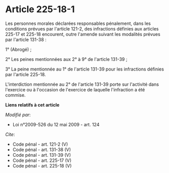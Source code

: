 # Article 225-18-1

Les personnes morales déclarées responsables pénalement, dans les conditions prévues par l'article 121-2, des infractions
définies aux articles 225-17 et 225-18 encourent, outre l'amende suivant les modalités prévues par l'article 131-38 : 

1° (Abrogé) ; 

2° Les peines mentionnées aux 2° à 9° de l'article 131-39 ; 

3° La peine mentionnée au 1° de l'article 131-39 pour les infractions définies par l'article 225-18. 

L'interdiction mentionnée au 2° de l'article 131-39 porte sur l'activité dans l'exercice ou à l'occasion de l'exercice de
laquelle l'infraction a été commise.

**Liens relatifs à cet article**

_Modifié par_:

  - Loi n°2009-526 du 12 mai 2009 - art. 124

_Cite_:

  - Code pénal - art. 121-2 (V)
  - Code pénal - art. 131-38 (V)
  - Code pénal - art. 131-39 (V)
  - Code pénal - art. 225-17 (V)
  - Code pénal - art. 225-18 (V)
